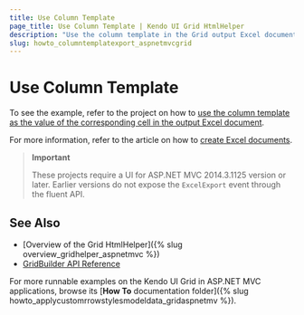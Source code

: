```yaml
---
title: Use Column Template
page_title: Use Column Template | Kendo UI Grid HtmlHelper
description: "Use the column template in the Grid output Excel document."
slug: howto_columntemplatexport_aspnetmvcgrid
---
```


# Use Column Template

To see the example, refer to the project on how to [use the column template as the value of the corresponding cell in the output Excel document](https://github.com/telerik/ui-for-aspnet-mvc-examples/tree/master/grid/column-template-excel).

For more information, refer to the article on how to [create Excel documents](http://docs.telerik.com/kendo-ui/framework/excel/introduction#create-excel-document).

> **Important**
>
> These projects require a UI for ASP.NET MVC 2014.3.1125 version or later. Earlier versions do not expose the `ExcelExport` event through the fluent API.

## See Also

* [Overview of the Grid HtmlHelper]({% slug overview_gridhelper_aspnetmvc %})
* [GridBuilder API Reference](../../../kendo-ui/api/Kendo.Mvc.UI.Fluent/GridBuilder)

For more runnable examples on the Kendo UI Grid in ASP.NET MVC applications, browse its [**How To** documentation folder]({% slug howto_applycustomrrowstylesmodeldata_gridaspnetmv %}).

